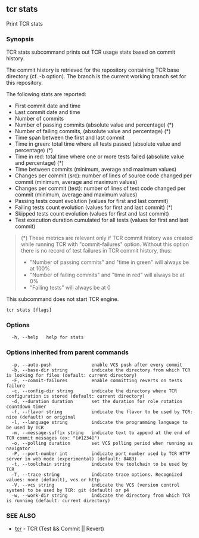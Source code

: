 ## tcr stats

Print TCR stats

### Synopsis


TCR stats subcommand prints out TCR usage stats based on commit history.

The commit history is retrieved for the repository containing
TCR base directory (cf. -b option). The branch is the current working
branch set for this repository.

The following stats are reported:

- First commit date and time
- Last commit date and time
- Number of commits
- Number of passing commits (absolute value and percentage) (*)
- Number of failing commits, (absolute value and percentage) (*)
- Time span between the first and last commit
- Time in green: total time where all tests passed (absolute value and percentage) (*)
- Time in red: total time where one or more tests failed (absolute value and percentage) (*)
- Time between commits (minimum, average and maximum values)
- Changes per commit (src): number of lines of source code changed per commit (minimum, average and maximum values)
- Changes per commit (test): number of lines of test code changed per commit (minimum, average and maximum values)
- Passing tests count evolution (values for first and last commit)
- Failing tests count evolution (values for first and last commit) (*)
- Skipped tests count evolution (values for first and last commit)
- Test execution duration cumulated for all tests (values for first and last commit)

> (*) These metrics are relevant only if TCR commit history was created while running TCR with "commit-failures" option.
> Without this option there is no record of test failures in TCR commit history, thus:
> - "Number of passing commits" and "time in green" will always be at 100%
> - "Number of failing commits" and "time in red" will always be at 0%
> - "Failing tests" will always be at 0

This subcommand does not start TCR engine.

```
tcr stats [flags]
```

### Options

```
  -h, --help   help for stats
```

### Options inherited from parent commands

```
  -p, --auto-push               enable VCS push after every commit
  -b, --base-dir string         indicate the directory from which TCR is looking for files (default: current directory)
  -F, --commit-failures         enable committing reverts on tests failure
  -c, --config-dir string       indicate the directory where TCR configuration is stored (default: current directory)
  -d, --duration duration       set the duration for role rotation countdown timer
  -f, --flavor string           indicate the flavor to be used by TCR: nice (default) or original
  -l, --language string         indicate the programming language to be used by TCR
  -m, --message-suffix string   indicate text to append at the end of TCR commit messages (ex: "[#1234]")
  -o, --polling duration        set VCS polling period when running as navigator
  -P, --port-number int         indicate port number used by TCR HTTP server in web mode (experimental) (default: 8483)
  -t, --toolchain string        indicate the toolchain to be used by TCR
  -T, --trace string            indicate trace options. Recognized values: none (default), vcs or http
  -V, --vcs string              indicate the VCS (version control system) to be used by TCR: git (default) or p4
  -w, --work-dir string         indicate the directory from which TCR is running (default: current directory)
```

### SEE ALSO

* [tcr](tcr.md)	 - TCR (Test && Commit || Revert)

